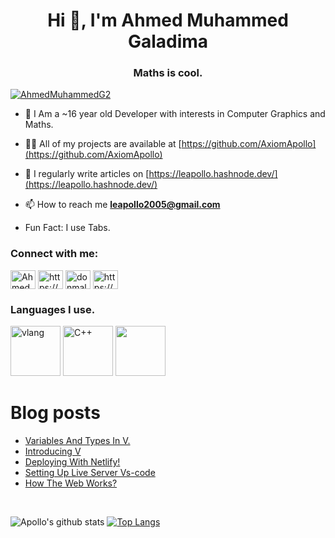 <h1 align="center">Hi 👋, I'm Ahmed Muhammed Galadima</h1>
<h3 align="center">Maths is cool.</h3>

<p align="left"> <a href="https://twitter.com/AhmedsAxioms" target="blank"><img src="https://img.shields.io/twitter/follow/AhmedsAxioms?logo=twitter&style=for-the-badge" alt="AhmedMuhammedG2"/></a>
</p>

- 🌱 I Am a ~16 year old Developer with interests in Computer Graphics and Maths.

- 👨‍💻 All of my projects are available at [https://github.com/AxiomApollo](https://github.com/AxiomApollo)

- 📝 I regularly write articles on [https://leapollo.hashnode.dev/](https://leapollo.hashnode.dev/)

- 📫 How to reach me **leapollo2005@gmail.com**

- Fun Fact: I use Tabs.


<h3 align="left">Connect with me:</h3>
<p align="left">
<a href="https://twitter.com/AhmedsAxioms" target="blank"><img align="center" src="https://cdn.jsdelivr.net/npm/simple-icons@3.0.1/icons/twitter.svg" alt="AhmedsAxioms" height="30" width="40" /></a>
<a href="https://linkedin.com/in/https://www.linkedin.com/in/ahmed-muhammed-galadima-951b9b202/" target="blank"><img align="center" src="https://cdn.jsdelivr.net/npm/simple-icons@3.0.1/icons/linkedin.svg" alt="https://www.linkedin.com/in/ahmed-muhammed-galadima-951b9b202/" height="30" width="40" /></a>
<a href="https://instagram.com/donmalaga_200" target="blank"><img align="center" src="https://cdn.jsdelivr.net/npm/simple-icons@3.0.1/icons/instagram.svg" alt="donmalaga_200" height="30" width="40" /></a>
<a href="https://www.youtube.com/c/https://www.youtube.com/channel/uczh4ruxuqwoaeonqdqnvuyw" target="blank"><img align="center" src="https://cdn.jsdelivr.net/npm/simple-icons@3.0.1/icons/youtube.svg" alt="https://www.youtube.com/channel/uczh4ruxuqwoaeonqdqnvuyw" height="30" width="40" /></a>
</p>


<h3 align="left">Languages I use.</h3>
<p>
 <a href="https://vlang.io" target="_blank"> <img src="https://vlang.io/img/v-logo.png" alt="vlang" width="80" height="80"/></a>
 <a href="https://www.cplusplus.com/doc/tutorial/"><img src="https://profilinator.rishav.dev/skills-assets/cplusplus-original.svg" width="80" height="80" alt="C++"/></a>
 <a href="https://julialang.org/"><img src="https://julialang.org/assets/infra/logo.svg" width="80" height="80" /> </a>
</p>


# Blog posts
<!-- BLOG-POST-LIST:START -->
- [Variables And Types In V.](https://leapollo.hashnode.dev/variables-and-types-in-v)
- [Introducing V](https://leapollo.hashnode.dev/introducing-v)
- [Deploying With Netlify!](https://leapollo.hashnode.dev/deploying-with-netlify)
- [Setting Up Live Server Vs-code](https://leapollo.hashnode.dev/setting-up-live-server-vs-code)
- [How The Web Works?](https://leapollo.hashnode.dev/how-the-web-works)
<!-- BLOG-POST-LIST:END -->

<br>


![Apollo's github stats](https://github-readme-stats.vercel.app/api?username=AhmedsAxioms&theme=tokyonight&show_icons=true&layout=demo)
[![Top Langs](https://github-readme-stats.vercel.app/api/top-langs/?username=AhmedsAxioms&hide=html,css,Vimscript&exclude_repo=NConfig,SimpleMailSender,MLH_challenge,Website,XMoconfig&theme=tokyonight)](https://github.com/AhmedsAxioms/github-readme-stats)



